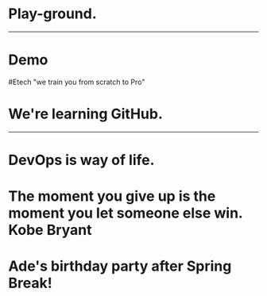 # Play-ground.
----
# Demo
#Etech "we train you from scratch to Pro"
# We're learning GitHub.
----
# DevOps is way of life.
# The moment you give up is the moment you let someone else win. Kobe Bryant
# Ade's birthday party after Spring Break!